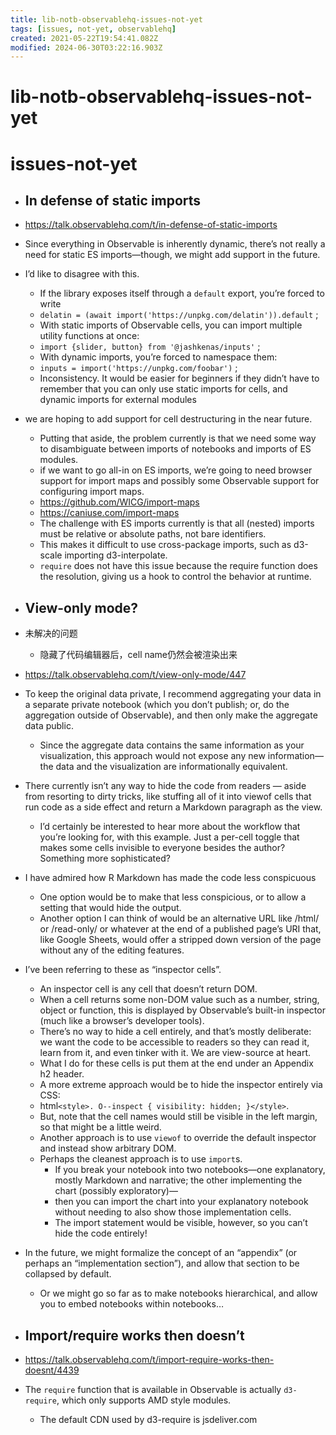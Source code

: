 ```yaml
---
title: lib-notb-observablehq-issues-not-yet
tags: [issues, not-yet, observablehq]
created: 2021-05-22T19:54:41.082Z
modified: 2024-06-30T03:22:16.903Z
---
```


# lib-notb-observablehq-issues-not-yet

# issues-not-yet

- ## In defense of static imports
- https://talk.observablehq.com/t/in-defense-of-static-imports
- Since everything in Observable is inherently dynamic, there’s not really a need for static ES imports—though, we might add support in the future.
- I’d like to disagree with this.
  - If the library exposes itself through a `default` export, you’re forced to write
  - `delatin = (await import('https://unpkg.com/delatin')).default` ; 
  - With static imports of Observable cells, you can import multiple utility functions at once:
  - `import {slider, button} from '@jashkenas/inputs'` ; 
  - With dynamic imports, you’re forced to namespace them:
  - `inputs = import('https://unpkg.com/foobar')` ; 
  - Inconsistency. It would be easier for beginners if they didn’t have to remember that you can only use static imports for cells, and dynamic imports for external modules
- we are hoping to add support for cell destructuring in the near future.
  - Putting that aside, the problem currently is that we need some way to disambiguate between imports of notebooks and imports of ES modules.
  - if we want to go all-in on ES imports, we’re going to need browser support for import maps and possibly some Observable support for configuring import maps.
  - https://github.com/WICG/import-maps
  - https://caniuse.com/import-maps
  - The challenge with ES imports currently is that all (nested) imports must be relative or absolute paths, not bare identifiers. 
  - This makes it difficult to use cross-package imports, such as d3-scale importing d3-interpolate. 
  - `require` does not have this issue because the require function does the resolution, giving us a hook to control the behavior at runtime.

- ## View-only mode?

- 未解决的问题
  - 隐藏了代码编辑器后，cell name仍然会被渲染出来

- https://talk.observablehq.com/t/view-only-mode/447
- To keep the original data private, I recommend aggregating your data in a separate private notebook (which you don’t publish; or, do the aggregation outside of Observable), and then only make the aggregate data public. 
  - Since the aggregate data contains the same information as your visualization, this approach would not expose any new information—the data and the visualization are informationally equivalent.
- There currently isn’t any way to hide the code from readers — aside from resorting to dirty tricks, like stuffing all of it into viewof cells that run code as a side effect and return a Markdown paragraph as the view.
  - I’d certainly be interested to hear more about the workflow that you’re looking for, with this example. Just a per-cell toggle that makes some cells invisible to everyone besides the author? Something more sophisticated?
- I have admired how R Markdown has made the code less conspicuous
  - One option would be to make that less conspicious, or to allow a setting that would hide the output. 
  - Another option I can think of would be an alternative URL like /html/ or /read-only/ or whatever at the end of a published page’s URI that, like Google Sheets, would offer a stripped down version of the page without any of the editing features.
- I’ve been referring to these as “inspector cells”. 
  - An inspector cell is any cell that doesn’t return DOM. 
  - When a cell returns some non-DOM value such as a number, string, object or function, this is displayed by Observable’s built-in inspector (much like a browser’s developer tools).
  - There’s no way to hide a cell entirely, and that’s mostly deliberate: we want the code to be accessible to readers so they can read it, learn from it, and even tinker with it. We are view-source at heart.
  - What I do for these cells is put them at the end under an Appendix h2 header.
  - A more extreme approach would be to hide the inspector entirely via CSS:
  - html`<style>. O--inspect { visibility: hidden; }</style>`.
  - But, note that the cell names would still be visible in the left margin, so that might be a little weird.
  - Another approach is to use `viewof` to override the default inspector and instead show arbitrary DOM.
  - Perhaps the cleanest approach is to use `import`s. 
    - If you break your notebook into two notebooks—one explanatory, mostly Markdown and narrative; the other implementing the chart (possibly exploratory)—
    - then you can import the chart into your explanatory notebook without needing to also show those implementation cells. 
    - The import statement would be visible, however, so you can’t hide the code entirely!
- In the future, we might formalize the concept of an “appendix” (or perhaps an “implementation section”), and allow that section to be collapsed by default. 
  - Or we might go so far as to make notebooks hierarchical, and allow you to embed notebooks within notebooks…

- ## Import/require works then doesn’t
- https://talk.observablehq.com/t/import-require-works-then-doesnt/4439
- The `require` function that is available in Observable is actually `d3-require`, which only supports AMD style modules.
  - The default CDN used by d3-require is jsdeliver.com
